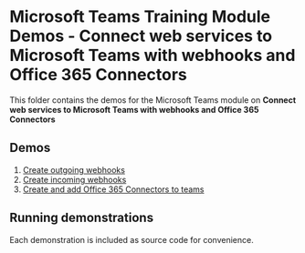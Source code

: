 # Microsoft Teams Training Module Demos - Connect web services to Microsoft Teams with webhooks and Office 365 Connectors

This folder contains the demos for the Microsoft Teams module on **Connect web services to Microsoft Teams with webhooks and Office 365 Connectors**

## Demos

1. [Create outgoing webhooks](./01-webhooks)
1. [Create incoming webhooks](./02-webhooks)
1. [Create and add Office 365 Connectors to teams](./03-o365-connector)

## Running demonstrations

Each demonstration is included as source code for convenience.
